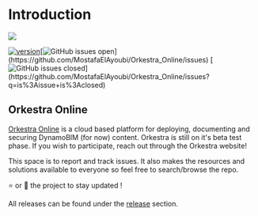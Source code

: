 # Introduction

![](https://datashapes.files.wordpress.com/2020/04/orkestrafull_beta.png?w=2000)

 [![version](https://camo.githubusercontent.com/dcd8aca391a9e9d044bb88d510d5e6fd1c397e67/68747470733a2f2f696d672e736869656c64732e696f2f62616467652f76657273696f6e2d302e312e382d626c75652e737667)](https://github.com/MostafaElAyoubi/Orkestra_Online/releases)[![GitHub issues open](https://img.shields.io/github/issues/MostafaElAyoubi/Orkestra_Online.svg?)](https://github.com/MostafaElAyoubi/Orkestra_Online/issues) [![GitHub issues closed](https://img.shields.io/github/issues-closed/MostafaElAyoubi/Orkestra_Online.svg?)](https://github.com/MostafaElAyoubi/Orkestra_Online/issues?q=is%3Aissue+is%3Aclosed)

## Orkestra Online

[Orkestra Online](https://www.orkestra.online) is a cloud based platform for deploying, documenting and securing DynamoBIM \(for now\) content. Orkestra is still on it's beta test phase. If you wish to participate, reach out through the Orkestra website!

This space is to report and track issues. It also makes the resources and solutions available to everyone so feel free to search/browse the repo.

⭐ or 👀 the project to stay updated !

All releases can be found under the [release](https://github.com/MostafaElAyoubi/Orkestra_Online/releases) section.

